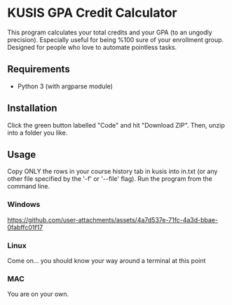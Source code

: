 # KUSIS GPA Credit Calculator

This program calculates your total credits and your GPA \(to an ungodly precision\).
Especially useful for being %100 sure of your enrollment group.
Designed for people who love to automate pointless tasks.

## Requirements

- Python 3 \(with argparse module\)

## Installation
Click the green button labelled "Code" and hit "Download ZIP".
Then, unzip into a folder you like.

## Usage
Copy ONLY the rows in your course history tab in kusis into in.txt (or any other file
specified by the '-f' or '--file' flag\).
Run the program from the command line.

### Windows

https://github.com/user-attachments/assets/4a7d537e-71fc-4a3d-bbae-0fabffc01f17

### Linux
Come on... you should know your way around a terminal at this point

### MAC
You are on your own.
